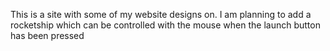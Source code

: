 This is a site with some of my website designs on.
I am planning to add a rocketship which can be controlled with the mouse when the launch button has been pressed
